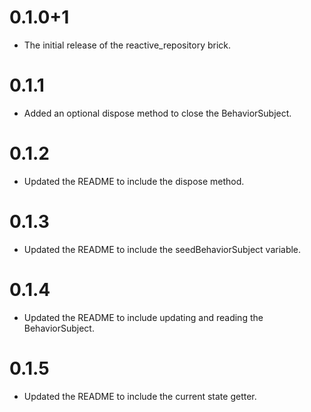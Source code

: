 # 0.1.0+1

- The initial release of the reactive_repository brick.


# 0.1.1

- Added an optional dispose method to close the BehaviorSubject.

# 0.1.2

- Updated the README to include the dispose method.

# 0.1.3

- Updated the README to include the seedBehaviorSubject variable.

# 0.1.4

- Updated the README to include updating and reading the BehaviorSubject.

# 0.1.5

- Updated the README to include the current state getter.
